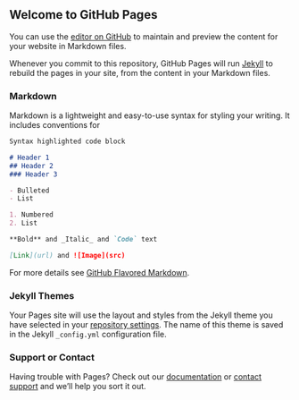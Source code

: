 <iframe id="google_ads_iframe_/59666047/theguardian.com/uk/front/ng_0" title="3rd party ad content" name="google_ads_iframe_/59666047/theguardian.com/uk/front/ng_0" width="728" height="90" scrolling="no" marginwidth="0" marginheight="0" frameborder="0" srcdoc="" data-google-container-id="7" style="border: 0px; vertical-align: bottom;" data-integralas-id-bf731f8b-f0a9-4e5e-355c-bf28a216e1c1="" data-load-complete="true"></iframe>



## Welcome to GitHub Pages

You can use the [editor on GitHub](https://github.com/stephenallenstudio/one/edit/master/index.md) to maintain and preview the content for your website in Markdown files.

Whenever you commit to this repository, GitHub Pages will run [Jekyll](https://jekyllrb.com/) to rebuild the pages in your site, from the content in your Markdown files.

### Markdown

Markdown is a lightweight and easy-to-use syntax for styling your writing. It includes conventions for

```markdown
Syntax highlighted code block

# Header 1
## Header 2
### Header 3

- Bulleted
- List

1. Numbered
2. List

**Bold** and _Italic_ and `Code` text

[Link](url) and ![Image](src)
```

For more details see [GitHub Flavored Markdown](https://guides.github.com/features/mastering-markdown/).

### Jekyll Themes

Your Pages site will use the layout and styles from the Jekyll theme you have selected in your [repository settings](https://github.com/stephenallenstudio/one/settings). The name of this theme is saved in the Jekyll `_config.yml` configuration file.

### Support or Contact

Having trouble with Pages? Check out our [documentation](https://help.github.com/categories/github-pages-basics/) or [contact support](https://github.com/contact) and we’ll help you sort it out.
